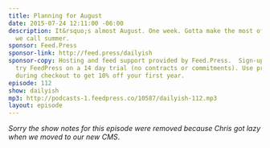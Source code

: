 ```yaml
---
title: Planning for August
date: 2015-07-24 12:11:00 -06:00
description: It&rsquo;s almost August. One week. Gotta make the most of this thing
  we call summer.
sponsor: Feed.Press
sponsor-link: http://feed.press/dailyish
sponsor-copy: Hosting and feed support provided by Feed.Press.  Sign-up today and
  try FeedPress on a 14 day trial (no contracts or commitments). Use promo code "dailyish"
  during checkout to get 10% off your first year.
episode: 112
show: dailyish
mp3: http://podcasts-1.feedpress.co/10587/dailyish-112.mp3
layout: episode
---
```


<em>Sorry the show notes for this episode were removed because Chris got lazy when we moved to our new CMS</em>.

